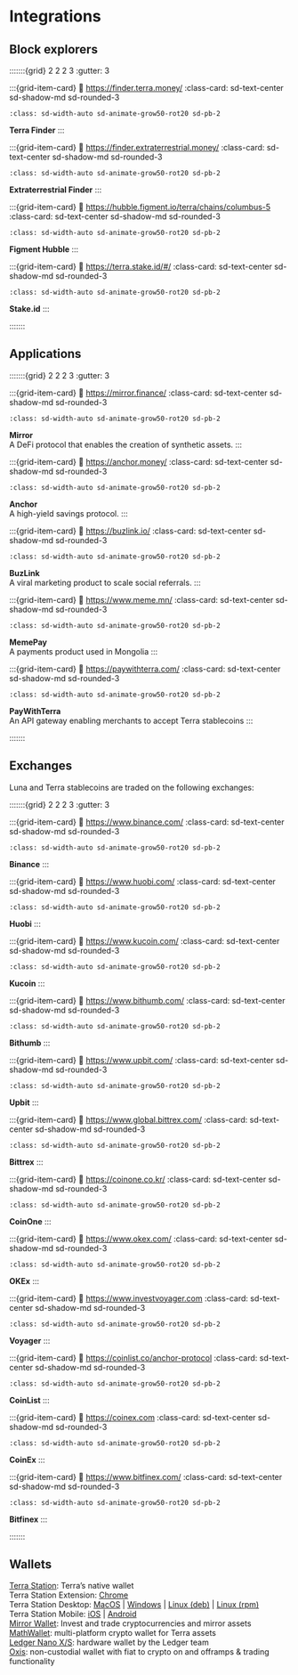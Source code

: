 # Integrations

## Block explorers

:::::::{grid} 2 2 2 3
:gutter: 3

:::{grid-item-card}
:link: https://finder.terra.money/
:class-card: sd-text-center sd-shadow-md sd-rounded-3
```{image} /img/expl_finder.png
:class: sd-width-auto sd-animate-grow50-rot20 sd-pb-2
```
**Terra Finder**
:::

:::{grid-item-card}
:link: https://finder.extraterrestrial.money/
:class-card: sd-text-center sd-shadow-md sd-rounded-3
```{image} /img/ET.jpg
:class: sd-width-auto sd-animate-grow50-rot20 sd-pb-2
```
**Extraterrestrial Finder**
:::

:::{grid-item-card}
:link: https://hubble.figment.io/terra/chains/columbus-5
:class-card: sd-text-center sd-shadow-md sd-rounded-3
```{image} /img/expl_hubble.png
:class: sd-width-auto sd-animate-grow50-rot20 sd-pb-2
```
**Figment Hubble**
:::

:::{grid-item-card}
:link: https://terra.stake.id/#/
:class-card: sd-text-center sd-shadow-md sd-rounded-3
```{image} /img/expl_stakeid.png
:class: sd-width-auto sd-animate-grow50-rot20 sd-pb-2
```
**Stake.id**
:::

:::::::

## Applications

:::::::{grid} 2 2 2 3
:gutter: 3

:::{grid-item-card}
:link: https://mirror.finance/
:class-card: sd-text-center sd-shadow-md sd-rounded-3
```{image} /img/apps_mirror.png
:class: sd-width-auto sd-animate-grow50-rot20 sd-pb-2
```
**Mirror**  
A DeFi protocol that enables the creation of synthetic assets.
:::

:::{grid-item-card}
:link: https://anchor.money/
:class-card: sd-text-center sd-shadow-md sd-rounded-3
```{image} /img/apps_anchor.png
:class: sd-width-auto sd-animate-grow50-rot20 sd-pb-2
```
**Anchor**  
A high-yield savings protocol.
:::

:::{grid-item-card}
:link: https://buzlink.io/
:class-card: sd-text-center sd-shadow-md sd-rounded-3
```{image} /img/apps_buzlink.png
:class: sd-width-auto sd-animate-grow50-rot20 sd-pb-2
```
**BuzLink**  
A viral marketing product to scale social referrals.
:::

:::{grid-item-card}
:link: https://www.meme.mn/
:class-card: sd-text-center sd-shadow-md sd-rounded-3
```{image} /img/apps_memepay.png
:class: sd-width-auto sd-animate-grow50-rot20 sd-pb-2
```
**MemePay**  
A payments product used in Mongolia
:::

:::{grid-item-card}
:link: https://paywithterra.com/
:class-card: sd-text-center sd-shadow-md sd-rounded-3
```{image} /img/apps_paywithterra.png
:class: sd-width-auto sd-animate-grow50-rot20 sd-pb-2
```
**PayWithTerra**  
An API gateway enabling merchants to accept Terra stablecoins
:::

:::::::

## Exchanges

Luna and Terra stablecoins are traded on the following exchanges:

:::::::{grid} 2 2 2 3
:gutter: 3

:::{grid-item-card}
:link: https://www.binance.com/
:class-card: sd-text-center sd-shadow-md sd-rounded-3
```{image} /img/exg_binance.png
:class: sd-width-auto sd-animate-grow50-rot20 sd-pb-2
```
**Binance**
:::

:::{grid-item-card}
:link: https://www.huobi.com/
:class-card: sd-text-center sd-shadow-md sd-rounded-3
```{image} /img/exg_huobi.png
:class: sd-width-auto sd-animate-grow50-rot20 sd-pb-2
```
**Huobi**
:::

:::{grid-item-card}
:link: https://www.kucoin.com/
:class-card: sd-text-center sd-shadow-md sd-rounded-3
```{image} /img/exg_kucoin.png
:class: sd-width-auto sd-animate-grow50-rot20 sd-pb-2
```
**Kucoin**
:::

:::{grid-item-card}
:link: https://www.bithumb.com/
:class-card: sd-text-center sd-shadow-md sd-rounded-3
```{image} /img/exg_bithumb.png
:class: sd-width-auto sd-animate-grow50-rot20 sd-pb-2
```
**Bithumb**
:::

:::{grid-item-card}
:link: https://www.upbit.com/
:class-card: sd-text-center sd-shadow-md sd-rounded-3
```{image} /img/exg_upbit.png
:class: sd-width-auto sd-animate-grow50-rot20 sd-pb-2
```
**Upbit**
:::

:::{grid-item-card}
:link: https://www.global.bittrex.com/
:class-card: sd-text-center sd-shadow-md sd-rounded-3
```{image} /img/exg_bittrex.png
:class: sd-width-auto sd-animate-grow50-rot20 sd-pb-2
```
**Bittrex**
:::

:::{grid-item-card}
:link: https://coinone.co.kr/
:class-card: sd-text-center sd-shadow-md sd-rounded-3
```{image} /img/exg_coinone.png
:class: sd-width-auto sd-animate-grow50-rot20 sd-pb-2
```
**CoinOne**
:::

:::{grid-item-card}
:link: https://www.okex.com/
:class-card: sd-text-center sd-shadow-md sd-rounded-3
```{image} /img/exg_okex.png
:class: sd-width-auto sd-animate-grow50-rot20 sd-pb-2
```
**OKEx**
:::

:::{grid-item-card}
:link: https://www.investvoyager.com
:class-card: sd-text-center sd-shadow-md sd-rounded-3
```{image} /img/exg_voyager.png
:class: sd-width-auto sd-animate-grow50-rot20 sd-pb-2
```
**Voyager**
:::

:::{grid-item-card}
:link: https://coinlist.co/anchor-protocol
:class-card: sd-text-center sd-shadow-md sd-rounded-3
```{image} /img/exg_coinlist.png
:class: sd-width-auto sd-animate-grow50-rot20 sd-pb-2
```
**CoinList**
:::

:::{grid-item-card}
:link: https://coinex.com
:class-card: sd-text-center sd-shadow-md sd-rounded-3
```{image} /img/exg_coinex.png
:class: sd-width-auto sd-animate-grow50-rot20 sd-pb-2
```
**CoinEx**
:::

:::{grid-item-card}
:link: https://www.bitfinex.com/
:class-card: sd-text-center sd-shadow-md sd-rounded-3
```{image} /img/exg_bitfinex.png
:class: sd-width-auto sd-animate-grow50-rot20 sd-pb-2
```
**Bitfinex**
:::

:::::::

## Wallets

[Terra Station](https://station.terra.money/): Terra’s native wallet<br>
Terra Station Extension: [Chrome](https://chrome.google.com/webstore/detail/terra-station/aiifbnbfobpmeekipheeijimdpnlpgpp)<br>
Terra Station Desktop: [MacOS](https://github.com/terra-money/station-legacy/releases/download/v3.5.0/Terra.Station-1.1.0.dmg) | [Windows](https://github.com/terra-money/station/releases/download/v3.5.0/Terra.Station.Setup.1.1.0.exe) | [Linux (deb)](https://github.com/terra-money/station/releases/download/v3.5.0/station-electron_1.1.1_amd64.deb) | [Linux (rpm)](https://github.com/terra-money/station/releases/download/v3.5.0/station-electron-1.1.1.x86_64.rpm)<br>
Terra Station Mobile: [iOS](https://apps.apple.com/app/id1548434735) | [Android](https://play.google.com/store/apps/details?id=money.terra.station)<br>
[Mirror Wallet](https://mirrorwallet.com/): Invest and trade cryptocurrencies and mirror assets<br>
[MathWallet](https://mathwallet.org/en-us/): multi-platform crypto wallet for Terra assets<br>
[Ledger Nano X/S](https://support.ledger.com/hc/en-us/articles/360017698979-Terra-LUNA-): hardware wallet by the Ledger team<br>
[Oxis](https://www.oxis.com/): non-custodial wallet with fiat to crypto on and offramps & trading functionality<br>
